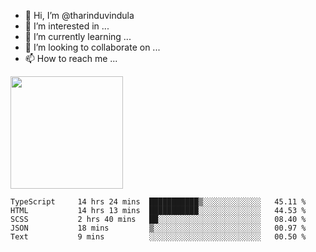- 👋 Hi, I’m @tharinduvindula
- 👀 I’m interested in ...
- 🌱 I’m currently learning ...
- 💞️ I’m looking to collaborate on ...
- 📫 How to reach me ...

<!---
tharinduvindula/tharinduvindula is a ✨ special ✨ repository because its `README.md` (this file) appears on your GitHub profile.
You can click the Preview link to take a look at your changes.
--->

<img height="180em" src="https://github-readme-stats.vercel.app/api?username=tharinduvindula&show_icons=true&hide_border=false&&count_private=true&include_all_commits=true" />


<!--START_SECTION:waka-->

```text
TypeScript     14 hrs 24 mins  ███████████▒░░░░░░░░░░░░░   45.11 %
HTML           14 hrs 13 mins  ███████████░░░░░░░░░░░░░░   44.53 %
SCSS           2 hrs 40 mins   ██░░░░░░░░░░░░░░░░░░░░░░░   08.40 %
JSON           18 mins         ▒░░░░░░░░░░░░░░░░░░░░░░░░   00.97 %
Text           9 mins          ░░░░░░░░░░░░░░░░░░░░░░░░░   00.50 %
```

<!--END_SECTION:waka-->
